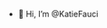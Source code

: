 - 👋 Hi, I’m @KatieFauci

<!---
KatieFauci/KatieFauci is a ✨ special ✨ repository because its `README.md` (this file) appears on your GitHub profile.
You can click the Preview link to take a look at your changes.
--->
